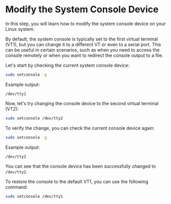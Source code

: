 # Modify the System Console Device

In this step, you will learn how to modify the system console device on your Linux system.

By default, the system console is typically set to the first virtual terminal (VT1), but you can change it to a different VT or even to a serial port. This can be useful in certain scenarios, such as when you need to access the console remotely or when you want to redirect the console output to a file.

Let's start by checking the current system console device:

```bash
sudo setconsole -g
```

Example output:

```
/dev/tty1
```

Now, let's try changing the console device to the second virtual terminal (VT2):

```bash
sudo setconsole /dev/tty2
```

To verify the change, you can check the current console device again:

```bash
sudo setconsole -g
```

Example output:

```
/dev/tty2
```

You can see that the console device has been successfully changed to `/dev/tty2`.

To restore the console to the default VT1, you can use the following command:

```bash
sudo setconsole /dev/tty1
```
